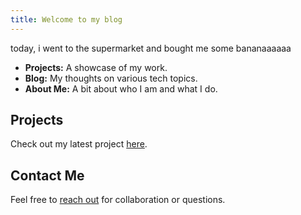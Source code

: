 ```yaml
---
title: Welcome to my blog
---
```


today, i went to the supermarket and bought me some bananaaaaaa
- **Projects:** A showcase of my work.
- **Blog:** My thoughts on various tech topics.
- **About Me:** A bit about who I am and what I do.

## Projects
Check out my latest project [here](link-to-project).

## Contact Me
Feel free to [reach out](mailto:your-email@example.com) for collaboration or questions.
